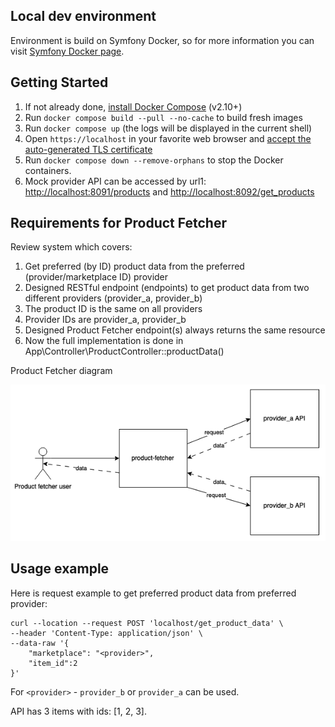 ## Local dev environment

Environment is build on Symfony Docker, so for more information you can visit [Symfony Docker page](https://github.com/dunglas/symfony-docker).


## Getting Started

1. If not already done, [install Docker Compose](https://docs.docker.com/compose/install/) (v2.10+)
2. Run `docker compose build --pull --no-cache` to build fresh images
3. Run `docker compose up` (the logs will be displayed in the current shell)
4. Open `https://localhost` in your favorite web browser and [accept the auto-generated TLS certificate](https://stackoverflow.com/a/15076602/1352334)
5. Run `docker compose down --remove-orphans` to stop the Docker containers.
6. Mock provider API can be accessed by url1:  [http://localhost:8091/products](http://localhost:8091/products) and [http://localhost:8092/get_products](http://localhost:8092/get_products)


## Requirements for Product Fetcher
Review system which covers:
1. Get preferred (by ID) product data from the preferred (provider/marketplace ID) provider
2. Designed RESTful endpoint (endpoints) to get product data from two different providers (provider_a, provider_b)
3. The product ID is the same on all providers
4. Provider IDs are provider_a, provider_b
5. Designed Product Fetcher endpoint(s) always returns the same resource
6. Now the full implementation is done in App\Controller\ProductController::productData() 

Product Fetcher diagram 

![Product Fetcher](./docs/product-fetcher-diagram.png)

## Usage example

Here is request example to get preferred product data from preferred provider:
```shell
curl --location --request POST 'localhost/get_product_data' \
--header 'Content-Type: application/json' \
--data-raw '{
    "marketplace": "<provider>",
    "item_id":2
}'
```
For `<provider>` - `provider_b` or `provider_a` can be used.


API has 3 items with ids: [1, 2, 3].
